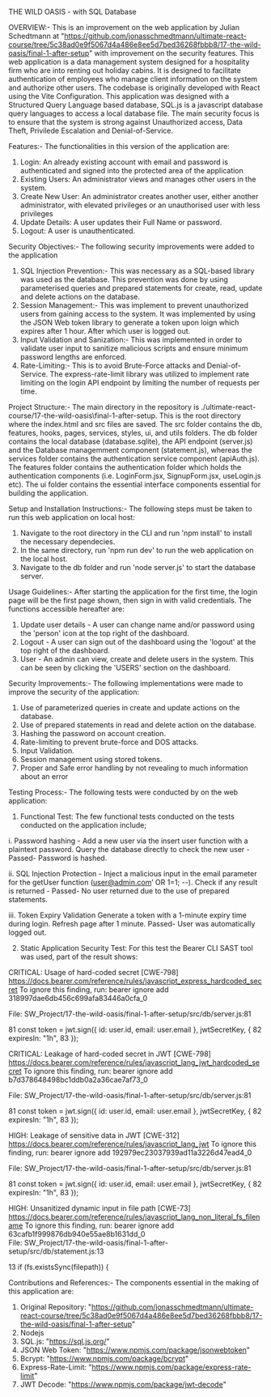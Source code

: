 THE WILD OASIS - with SQL Database

OVERVIEW:- This is an improvement on the web application by Julian Schedtmann at "https://github.com/jonasschmedtmann/ultimate-react-course/tree/5c38ad0e9f5067d4a486e8ee5d7bed36268fbbb8/17-the-wild-oasis/final-1-after-setup" with improvement on the security features. This web application is a data management system designed for a hospitality firm who are into renting out holiday cabins. It is designed to facilitate authentication of employees who manage client information on the system and authorize other users. The codebase is originally developed with React using the Vite Configuration. This application was designed with a Structured Query Language based database, SQL.js is a javascript database query languages to access a local database file. The main security focus is to ensure that the system is strong against Unauthorized access, Data Theft, Privilede Escalation and Denial-of-Service.

Features:- The functionalities in this version of the application are:

1. Login: An already existing account with email and password is authenticated and signed into the protected area of the application
2. Existing Users: An administrator views and manages other users in the system.
3. Create New User: An administrator creates another user, either another administrator, with elevated privileges or an unauthorised user with less privileges
4. Update Details: A user updates their Full Name or password.
5. Logout: A user is unauthenticated.

Security Objectives:- The following security improvements were added to the application

1. SQL Injection Prevention:- This was necessary as a SQL-based library was used as the database. This prevention was done by using parameterised queries and prepared statements for create, read, update and delete actions on the database.
2. Session Management:- This was implement to prevent unauthorized users from gaining access to the system. It was implemented by using the JSON Web token library to generate a token upon loign which expires after 1 hour. After which user is logged out.
3. Input Validation and Sanization:- This was implemented in order to validate user input to sanitize malicious scripts and ensure minimum password lengths are enforced.
4. Rate-Limiting:- This is to avoid Brute-Force attacks and Denial-of-Service. The express-rate-limit library was utilized to implement rate limiting on the login API endpoint by limiting the number of requests per time.

Project Structure:- The main directory in the repository is ./ultimate-react-course/17-the-wild-oasis\final-1-after-setup. This is the root directory where the index.html and src files are saved. The src folder contains the db, features, hooks, pages, services, styles, ui, and utils folders. The db folder contains the local database (database.sqlite), the API endpoint (server.js) and the Database managemment component (statement.js), whereas the services folder contains the authentication service component (apiAuth.js). The features folder contains the authentication folder which holds the authentication components (i.e. LoginForm.jsx, SignupForm.jsx, useLogin.js etc). The ui folder contains the essential interface components essential for building the application.

Setup and Installation Instructions:- The following steps must be taken to run this web application on local host:

1. Navigate to the root directory in the CLI and run 'npm install' to install the necessary dependecies.
2. In the same directory, run 'npm run dev' to run the web application on the local host.
3. Navigate to the db folder and run 'node server.js' to start the database server.

Usage Guidelines:- After starting the application for the first time, the login page will be the first page shown, then sign in with valid credentials. The functions accessible hereafter are:

1. Update user details - A user can change name and/or password using the 'person' icon at the top right of the dashboard.
2. Logout - A user can sign out of the dashboard using the 'logout' at the top right of the dashboard.
3. User - An admin can view, create and delete users in the system. This can be seen by clicking the 'USERS' section on the dashboard.

Security Improvements:- The following implementations were made to improve the security of the application:

1. Use of parameterized queries in create and update actions on the database.
2. Use of prepared statements in read and delete action on the database.
3. Hashing the password on account creation.
4. Rate-limiting to prevent brute-force and DOS attacks.
5. Input Validation.
6. Session management using stored tokens.
7. Proper and Safe error handling by not revealing to much information about an error

Testing Process:- The following tests were conducted by on the web application:

1. Functional Test: The few functional tests conducted on the tests conducted on the application include;

i. Password hashing - Add a new user via the insert user function with a plaintext password. Query the database directly to check the new user - Passed- Password is hashed.

ii. SQL Injection Protection - Inject a malicious input in the email parameter for the getUser function (user@admin.com’ OR 1=1; --). Check if any result is returned - Passed- No user returned due to the use of prepared statements.

iii. Token Expiry Validation Generate a token with a 1-minute expiry time during login. Refresh page after 1 minute. Passed- User was automatically logged out.

2. Static Application Security Test:
   For this test the Bearer CLI SAST tool was used, part of the result shows:

CRITICAL: Usage of hard-coded secret [CWE-798]
https://docs.bearer.com/reference/rules/javascript_express_hardcoded_secret
To ignore this finding, run: bearer ignore add 318997dae6db456c699afa83446a0cfa_0

File: SW_Project/17-the-wild-oasis/final-1-after-setup/src/db/server.js:81

81 const token = jwt.sign({ id: user.id, email: user.email }, jwtSecretKey, {
82 expiresIn: "1h",
83 });

CRITICAL: Leakage of hard-coded secret in JWT [CWE-798]
https://docs.bearer.com/reference/rules/javascript_lang_jwt_hardcoded_secret
To ignore this finding, run: bearer ignore add b7d378648498bc1ddb0a2a36cae7af73_0

File: SW_Project/17-the-wild-oasis/final-1-after-setup/src/db/server.js:81

81 const token = jwt.sign({ id: user.id, email: user.email }, jwtSecretKey, {
82 expiresIn: "1h",
83 });

HIGH: Leakage of sensitive data in JWT [CWE-312]
https://docs.bearer.com/reference/rules/javascript_lang_jwt
To ignore this finding, run: bearer ignore add 192979ec23037939ad11a3226d47ead4_0

File: SW_Project/17-the-wild-oasis/final-1-after-setup/src/db/server.js:81

81 const token = jwt.sign({ id: user.id, email: user.email }, jwtSecretKey, {
82 expiresIn: "1h",
83 });

HIGH: Unsanitized dynamic input in file path [CWE-73]
https://docs.bearer.com/reference/rules/javascript_lang_non_literal_fs_filename
To ignore this finding, run: bearer ignore add 63cafb1f999876db940e55ae8b1631dd_0  
File: SW_Project/17-the-wild-oasis/final-1-after-setup/src/db/statement.js:13

13 if (fs.existsSync(filepath)) {

Contributions and References:- The components essential in the making of this application are:

1. Original Repository: "https://github.com/jonasschmedtmann/ultimate-react-course/tree/5c38ad0e9f5067d4a486e8ee5d7bed36268fbbb8/17-the-wild-oasis/final-1-after-setup"
2. Nodejs
3. SQL.js: "https://sql.js.org/"
4. JSON Web Token: "https://www.npmjs.com/package/jsonwebtoken"
5. Bcrypt: "https://www.npmjs.com/package/bcrypt"
6. Express-Rate-Limit: "https://www.npmjs.com/package/express-rate-limit"
7. JWT Decode: "https://www.npmjs.com/package/jwt-decode"
